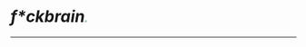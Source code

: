 # _f*ckbrain_<img src="C:\Users\user\Documents\Fiddles\brainfuck\media\fuckbrain logo.webp" style="zoom:25%;" />

------

